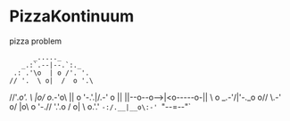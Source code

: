 # PizzaKontinuum
pizza problem

          _....._
       _.:`.--|--.`:._
     .: .'\o  | o /'. '.
    // '.  \ o|  /  o '.\
   //'._o'. \ |o/ o_.-'o\\
   || o '-.'.\|/.-' o   ||
   ||--o--o-->|<o-----o-||
   \\  o _.-'/|\'-._o  o//
    \\.-'  o/ |o\ o '-.//
     '.'.o / o|  \ o.'.'
       `-:/.__|__o\:-'
          `"--=--"`

